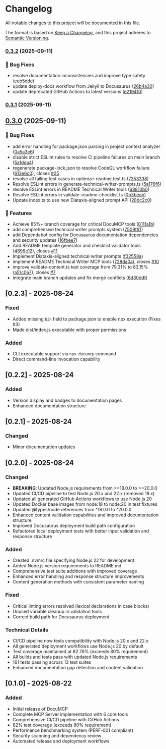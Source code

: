 # Changelog

All notable changes to this project will be documented in this file.

The format is based on [Keep a Changelog](https://keepachangelog.com/en/1.0.0/),
and this project adheres to [Semantic Versioning](https://semver.org/spec/v2.0.0.html).


### [0.3.2](https://github.com/tosin2013/documcp/compare/v0.3.1...v0.3.2) (2025-09-11)


### 🐛 Bug Fixes

* resolve documentation inconsistencies and improve type safety ([eeb5dde](https://github.com/tosin2013/documcp/commit/eeb5dde09885fdf94dd5fd91a31e7aa6dc157084))
* update deploy-docs workflow from Jekyll to Docusaurus ([26b4a30](https://github.com/tosin2013/documcp/commit/26b4a307dc2c558d15008e0f2624645b7d4b1a08))
* update deprecated GitHub Actions to latest versions ([e219410](https://github.com/tosin2013/documcp/commit/e2194109170fbb6d56513bbe8b4d93e950b98da9))

### [0.3.1](https://github.com/tosin2013/documcp/compare/v0.3.0...v0.3.1) (2025-09-11)

## [0.3.0](https://github.com/tosin2013/documcp/compare/v0.2.4...v0.3.0) (2025-09-11)


### 🐛 Bug Fixes

* add error handling for package.json parsing in project context analyzer ([0a5a3e6](https://github.com/tosin2013/documcp/commit/0a5a3e6d2802397d83bf87483a083b51fe3a1a8c))
* disable strict ESLint rules to resolve CI pipeline failures on main branch ([5a1dda4](https://github.com/tosin2013/documcp/commit/5a1dda4870472e074733b597ab3f0325a8c65d1d))
* regenerate package-lock.json to resolve CodeQL workflow failure ([613e6c0](https://github.com/tosin2013/documcp/commit/613e6c0f4319ee244e5037f1036b86085e97201a)), closes [#25](https://github.com/tosin2013/documcp/issues/25)
* resolve all failing test cases in optimize-readme.test.ts ([7353338](https://github.com/tosin2013/documcp/commit/7353338b33a5a98f6f0f87bbc090f068d38430fb))
* Resolve ESLint errors in generate-technical-writer-prompts.ts ([5a176f6](https://github.com/tosin2013/documcp/commit/5a176f672e1556450383a03c4d0f0475ca92e25d))
* resolve ESLint errors in README Technical Writer tools ([68810b0](https://github.com/tosin2013/documcp/commit/68810b0ceba74f541968f51ac6bc3ec6b8524cad))
* Resolve ESLint errors in validate-readme-checklist.ts ([0b3beab](https://github.com/tosin2013/documcp/commit/0b3beab437802b8c1393759b96ffd907683923b2))
* Update index.ts to use new Diataxis-aligned prompt API ([28dc2c0](https://github.com/tosin2013/documcp/commit/28dc2c0e727aa90219ae32f2b2036c2f9b206b3e))


### 🚀 Features

* Achieve 85%+ branch coverage for critical DocuMCP tools ([0111a1b](https://github.com/tosin2013/documcp/commit/0111a1b3aae09a27ab9db236ec1acfbe636d3361))
* add comprehensive technical writer prompts system ([7509f91](https://github.com/tosin2013/documcp/commit/7509f91de043237a528864f4b11cb485b0b2c03a))
* add Dependabot config for Docusaurus documentation dependencies and security updates ([16fbee7](https://github.com/tosin2013/documcp/commit/16fbee7fad535e4b4cc4960a88daf3062add19ba))
* Add README template generator and checklist validator tools ([4899e12](https://github.com/tosin2013/documcp/commit/4899e1217cd1fe60246f23c4d43731cc6ecbb0e6)), closes [#11](https://github.com/tosin2013/documcp/issues/11)
* Implement Diataxis-aligned technical writer prompts ([f32558a](https://github.com/tosin2013/documcp/commit/f32558a031a571579fb02da64f3e1e3bf8518664))
* implement README Technical Writer MCP tools ([728da0a](https://github.com/tosin2013/documcp/commit/728da0a21ec586b5f8361337edf42fec79dc70d0)), closes [#10](https://github.com/tosin2013/documcp/issues/10)
* improve validate-content.ts test coverage from 79.31% to 83.15% ([a51c0a7](https://github.com/tosin2013/documcp/commit/a51c0a7f1e7232db99d444fbe94ea7a74ec04ece)), closes [#7](https://github.com/tosin2013/documcp/issues/7)
* integrate main branch updates and fix merge conflicts ([6d30ddf](https://github.com/tosin2013/documcp/commit/6d30ddf63ccca01f67b90ecfef2fb438a16a369e))

## [0.2.3] - 2025-08-24

### Fixed
- Added missing `bin` field to package.json to enable npx execution (Fixes #3)
- Made dist/index.js executable with proper permissions

### Added
- CLI executable support via `npx documcp` command
- Direct command-line invocation capability

## [0.2.2] - 2025-08-24

### Added
- Version display and badges to documentation pages
- Enhanced documentation structure

## [0.2.1] - 2025-08-24

### Changed
- Minor documentation updates

## [0.2.0] - 2025-08-24

### Changed
- **BREAKING**: Updated Node.js requirements from >=18.0.0 to >=20.0.0
- Updated CI/CD pipeline to test Node.js 20.x and 22.x (removed 18.x)
- Updated all generated GitHub Actions workflows to use Node.js 20
- Updated Docker base images from node:18 to node:20 in test fixtures
- Updated @types/node references from ^18.0.0 to ^20.0.0
- Enhanced content validation capabilities and improved documentation structure
- Improved Docusaurus deployment build path configuration
- Refactored local deployment tests with better input validation and response structure

### Added
- Created .nvmrc file specifying Node.js 22 for development
- Added Node.js version requirements to README.md
- Comprehensive test suite additions with improved coverage
- Enhanced error handling and response structure improvements
- Content generation methods with consistent parameter naming

### Fixed
- Critical linting errors resolved (lexical declarations in case blocks)
- Unused variable cleanup in validation tools
- Correct build path for Docusaurus deployment

### Technical Details
- CI/CD pipeline now tests compatibility with Node.js 20.x and 22.x
- All generated deployment workflows use Node.js 20 by default
- Test coverage maintained at 82.76% (exceeds 80% requirement)
- All builds and tests pass with updated Node.js requirements
- 161 tests passing across 13 test suites
- Enhanced documentation gap detection and content validation

## [0.1.0] - 2025-08-22

### Added
- Initial release of DocuMCP
- Complete MCP Server implementation with 6 core tools
- Comprehensive CI/CD pipeline with GitHub Actions
- 82% test coverage (exceeds 80% requirement)
- Performance benchmarking system (PERF-001 compliant)
- Security scanning and dependency review
- Automated release and deployment workflows